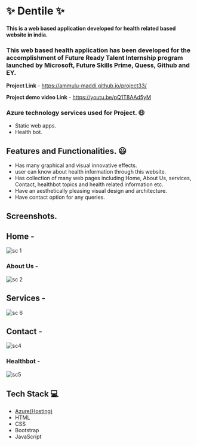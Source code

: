 
# ✨ Dentile  ✨

#### This is a web based application developed for health related  based website in india.

### This web based health application has been developed for the accomplishment of Future Ready Talent Internship program launched by Microsoft, Future Skills Prime, Quess, Github and EY.


**Project Link** - https://ammulu-maddi.github.io/project33/

**Project demo video Link** - https://youtu.be/pQ1T8AAd5yM


### Azure technology services used for Project. 😃
- Static web apps.
- Health bot.


## Features and Functionalities. 😃

- Has many graphical and visual innovative effects.
- user can know about health information through this website.
- Has collection of many web pages including Home, About Us, services, Contact, healthbot topics and health related information etc.
- Have an aesthetically pleasing visual design and architecture.
- Have contact option for any queries.
## Screenshots.

## Home -



![sc 1](https://user-images.githubusercontent.com/117430543/214317386-1c90e684-8092-4ac2-98ba-cb388513faa2.JPG)

### About Us -



![sc 2](https://user-images.githubusercontent.com/117430543/214317805-c4c6c1ea-da67-4858-810f-5e1f768a7b1d.JPG)

## Services -



![sc 6](https://user-images.githubusercontent.com/117430543/214318095-6e7ce049-915d-449b-a4da-56cb042b9e04.JPG)

## Contact -


![sc4](https://user-images.githubusercontent.com/117430543/208147767-7cf258c8-d6ef-487c-9973-4c4b5f8f3579.JPG)

### Healthbot -


![sc5](https://user-images.githubusercontent.com/117430543/208147946-952d5b26-ebec-4908-bc2f-cc70cf03fcd7.JPG)

## Tech Stack 💻

- [Azure(Hosting)](https://azure.microsoft.com/en-in/features/azure-portal/)
- HTML
- CSS
- Bootstrap
- JavaScript
